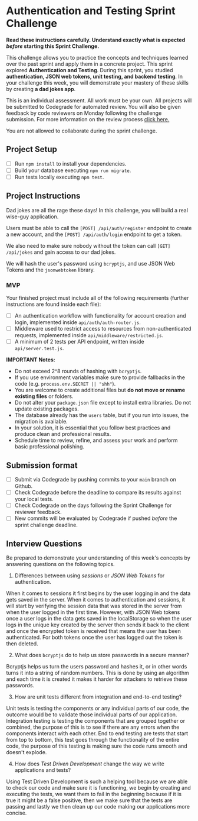 # Authentication and Testing Sprint Challenge

**Read these instructions carefully. Understand exactly what is expected _before_ starting this Sprint Challenge.**

This challenge allows you to practice the concepts and techniques learned over the past sprint and apply them in a concrete project. This sprint explored **Authentication and Testing**. During this sprint, you studied **authentication, JSON web tokens, unit testing, and backend testing**. In your challenge this week, you will demonstrate your mastery of these skills by creating **a dad jokes app**.

This is an individual assessment. All work must be your own. All projects will be submitted to Codegrade for automated review. You will also be given feedback by code reviewers on Monday following the challenge submission. For more information on the review process [click here.](https://www.notion.so/bloomtech/How-to-View-Feedback-in-CodeGrade-c5147cee220c4044a25de28bcb6bb54a)

You are not allowed to collaborate during the sprint challenge.

## Project Setup

- [ ] Run `npm install` to install your dependencies.
- [ ] Build your database executing `npm run migrate`.
- [ ] Run tests locally executing `npm test`.

## Project Instructions

Dad jokes are all the rage these days! In this challenge, you will build a real wise-guy application.

Users must be able to call the `[POST] /api/auth/register` endpoint to create a new account, and the `[POST] /api/auth/login` endpoint to get a token.

We also need to make sure nobody without the token can call `[GET] /api/jokes` and gain access to our dad jokes.

We will hash the user's password using `bcryptjs`, and use JSON Web Tokens and the `jsonwebtoken` library.

### MVP

Your finished project must include all of the following requirements (further instructions are found inside each file):

- [ ] An authentication workflow with functionality for account creation and login, implemented inside `api/auth/auth-router.js`.
- [ ] Middleware used to restrict access to resources from non-authenticated requests, implemented inside `api/middleware/restricted.js`.
- [ ] A minimum of 2 tests per API endpoint, written inside `api/server.test.js`.

**IMPORTANT Notes:**

- Do not exceed 2^8 rounds of hashing with `bcryptjs`.
- If you use environment variables make sure to provide fallbacks in the code (e.g. `process.env.SECRET || "shh"`).
- You are welcome to create additional files but **do not move or rename existing files** or folders.
- Do not alter your `package.json` file except to install extra libraries. Do not update existing packages.
- The database already has the `users` table, but if you run into issues, the migration is available.
- In your solution, it is essential that you follow best practices and produce clean and professional results.
- Schedule time to review, refine, and assess your work and perform basic professional polishing.

## Submission format

- [ ] Submit via Codegrade by pushing commits to your `main` branch on Github.
- [ ] Check Codegrade before the deadline to compare its results against your local tests.
- [ ] Check Codegrade on the days following the Sprint Challenge for reviewer feedback.
- [ ] New commits will be evaluated by Codegrade if pushed _before_ the sprint challenge deadline.

## Interview Questions

Be prepared to demonstrate your understanding of this week's concepts by answering questions on the following topics.

1. Differences between using _sessions_ or _JSON Web Tokens_ for authentication.

When it comes to sessions it first begins by the user logging in and the data gets saved in the server. When it comes to authentication and sessions, it will start by verifying the session data that was stored in the server from when the user logged in the first time. However, with JSON Web tokens once a user logs in the data gets saved in the localStorage so when the user logs in the unique key created by the server then sends it back to the client and once the encrypted token is received that means the user has been authenticated. For both tokens once the user has logged out the token is then deleted.

2. What does `bcryptjs` do to help us store passwords in a secure manner?

Bcryptjs helps us turn the users password and hashes it, or  in other words turns it into a string of random numbers. This is done by using an algorithm and each time it is created it makes it harder for attackers to retrieve these passwords.

3. How are unit tests different from integration and end-to-end testing?

Unit tests is testing the components or any individual parts of our code, the outcome would be to validate those individual parts of our application.
Integration testing is testing the components that are grouped together or combined, the purpose of this is to see if there are any errors when the components interact with each other.
End to end testing are tests that start from top to bottom, this test goes through the functionality of the entire code, the purpose of this testing is making sure the code runs smooth and doesn't explode.

4. How does _Test Driven Development_ change the way we write applications and tests?

Using Test Driven Development is such a helping tool because we are able to check our code and make sure it is functioning, we begin by creating and executing the tests, we want them to fail in the beginning because if it is true it might be a false positive, then we make sure that the tests are passing and lastly we then clean up our code making our applications more concise. 

